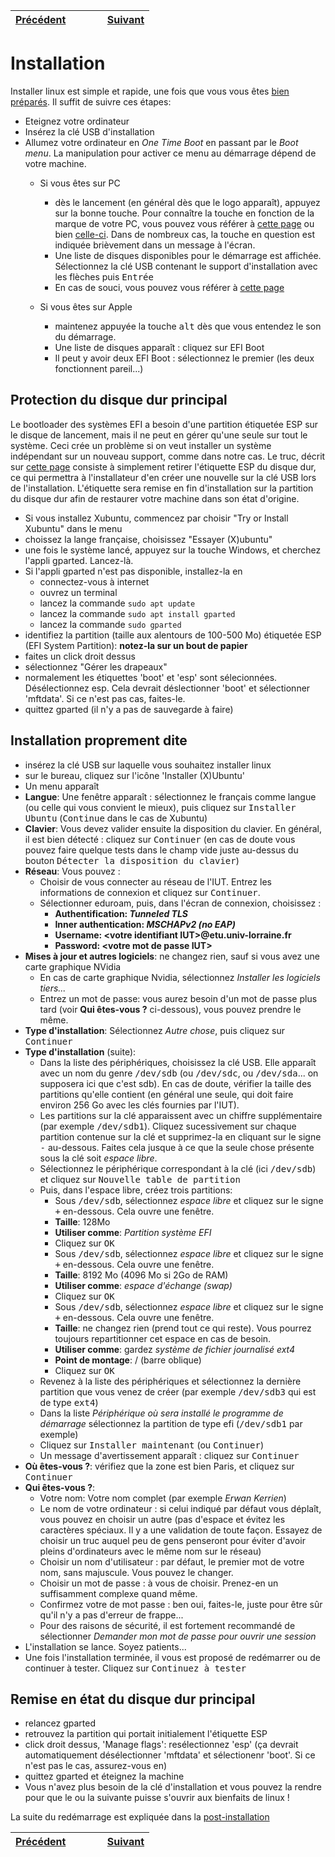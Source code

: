 | [Précédent](Preparatifs.md) | &nbsp;&nbsp;&nbsp;&nbsp;&nbsp;&nbsp;&nbsp;&nbsp; | [Suivant](PostInstallation.md) |
 | :---   | :---: |    ---: |

# Installation

Installer linux est simple et rapide, une fois que vous vous êtes [bien préparés](Preparatifs.md). Il suffit de suivre ces étapes:
- Eteignez votre ordinateur
- Insérez la clé USB d'installation
- Allumez votre ordinateur en *One Time Boot* en passant par le *Boot menu*. La manipulation pour activer ce menu au démarrage dépend de votre machine.
  - Si vous êtes sur PC
    - dès le lancement (en général dès que le logo apparaît), appuyez sur la bonne touche. Pour connaître la touche en fonction de la marque de votre PC, vous pouvez vous référer à [cette page](https://www.disk-image.com/faq-bootmenu.htm) ou bien [celle-ci](https://techofide.com/blogs/boot-menu-option-keys-for-all-computers-and-laptops-updated-list-2021-techofide/). Dans de nombreux cas, la touche en question est indiquée brièvement dans un message à l'écran.
    - Une liste de disques disponibles pour le démarrage est affichée. Sélectionnez la clé USB contenant le support d'installation avec les flèches puis <tt>Entrée</tt>
    - En cas de souci, vous pouvez vous référer à [cette page](AlternateBootMenu.md)
  
  - Si vous êtes sur Apple
    - maintenez appuyée la touche <tt>alt</tt> dès que vous entendez le son du démarrage.
    - Une liste de disques apparaît : cliquez sur EFI Boot
    - Il peut y avoir deux EFI Boot : sélectionnez le premier (les deux fonctionnent pareil...)
    
## Protection du disque dur principal
 Le bootloader des systèmes EFI a besoin d'une partition étiquetée ESP sur le disque de lancement, mais il ne peut en gérer qu'une seule sur tout le système.
Ceci crée un problème si on veut installer un système indépendant sur un nouveau support, comme dans notre cas. Le truc, décrit sur [cette page](https://itsfoss.com/intsall-ubuntu-on-usb/)
consiste à simplement retirer l'étiquette ESP du disque dur, ce qui permettra à l'installateur d'en créer une nouvelle sur la clé USB lors de l'installation.
L'étiquette sera remise en fin d'installation sur la partition du disque dur afin de restaurer votre machine dans son état d'origine.

- Si vous installez Xubuntu, commencez par choisir "Try or Install Xubuntu" dans le menu
- choissez la lange française, choisissez "Essayer (X)ubuntu"
- une fois le système lancé, appuyez sur la touche Windows, et cherchez l'appli gparted. Lancez-là.
- Si l'appli gparted n'est pas disponible, installez-la en
  - connectez-vous à internet
  - ouvrez un terminal
  - lancez la commande <code>sudo apt update</code>
  - lancez la commande <code>sudo apt install gparted</code>
  - lancez la commande <code>sudo gparted</code>
- identifiez la partition (taille aux alentours de 100-500 Mo) étiquetée ESP (EFI System Partition): **notez-la sur un bout de papier**
- faites un click droit dessus
- sélectionnez "Gérer les drapeaux"
- normalement les étiquettes 'boot' et 'esp' sont sélecionnées. Désélectionnez esp. Cela devrait déslectionner 'boot' et sélectionner 'mftdata'. Si ce n'est pas cas, faites-le.
- quittez gparted (il n'y a pas de sauvegarde à faire)

 ## Installation proprement dite
- insérez la clé USB sur laquelle vous souhaitez installer linux
- sur le bureau, cliquez sur l'icône 'Installer (X)Ubuntu'
- Un menu apparaît
- **Langue**: Une fenêtre apparaît : sélectionnez le français comme langue (ou celle qui vous convient le mieux), puis cliquez sur <tt>Installer Ubuntu</tt> (<tt>Continue</tt> dans le cas de Xubuntu)
- **Clavier**: Vous devez valider ensuite la disposition du clavier. En général, il est bien détecté : cliquez sur <tt>Continuer</tt> (en cas de doute vous pouvez faire quelque tests dans le champ vide juste au-dessus du bouton <tt>Détecter la disposition du clavier</tt>)
- **Réseau**: 
  Vous pouvez :
    - Choisir de vous connecter au réseau de l'IUT. Entrez les informations de connexion et cliquez sur <tt>Continuer</tt>.
    - Sélectionner eduroam, puis, dans l'écran de connexion, choisissez :
      - **Authentification: *Tunneled TLS***
      - **Inner authentication: *MSCHAPv2 (no EAP)***
      - **Username: \<votre identifiant IUT\>@etu.univ-lorraine.fr**
      - **Password: \<votre mot de passe IUT\>**
- **Mises à jour et autres logiciels**: ne changez rien, sauf si vous avez une carte graphique NVidia
  - En cas de carte graphique Nvidia, sélectionnez *Installer les logiciels tiers...*
  - Entrez un mot de passe: vous aurez besoin d'un mot de passe plus tard (voir **Qui êtes-vous ?** ci-dessous), vous pouvez prendre le même.
- **Type d'installation**: Sélectionnez *Autre chose*, puis cliquez sur <tt>Continuer</tt>
- **Type d'installation** (suite): 
  - Dans la liste des périphériques, choisissez la clé USB. Elle apparaît avec un nom du genre <tt>/dev/sdb</tt> (ou <tt>/dev/sdc</tt>, ou <tt>/dev/sda</tt>... on supposera ici que c'est sdb). En cas de doute, vérifier la taille des partitions qu'elle contient (en général une seule, qui doit faire environ 256 Go avec les clés fournies par l'IUT).
  - Les partitions sur la clé apparaissent avec un chiffre supplémentaire (par exemple <tt>/dev/sdb1</tt>). Cliquez sucessivement sur chaque partition contenue sur la clé et supprimez-la en cliquant sur le signe <tt>-</tt> au-dessous. Faites cela jusque à ce que la seule chose présente sous la clé soit *espace libre*.
  - Sélectionnez le périphérique correspondant à la clé (ici <tt>/dev/sdb</tt>) et cliquez sur <tt>Nouvelle table de partition</tt>
  - Puis, dans l'espace libre, créez trois partitions:
    - Sous <tt>/dev/sdb</tt>, sélectionnez *espace libre* et cliquez sur le signe <tt>+</tt> en-dessous. Cela ouvre une fenêtre.
    - **Taille**: 128Mo
    - **Utiliser comme**: *Partition système EFI*
    - Cliquez sur <tt>OK</tt>
    - Sous <tt>/dev/sdb</tt>, sélectionnez *espace libre* et cliquez sur le signe <tt>+</tt> en-dessous. Cela ouvre une fenêtre.
    - **Taille**: 8192 Mo (4096 Mo si 2Go de RAM)
    - **Utiliser comme**: *espace d'échange (swap)*
    - Cliquez sur <tt>OK</tt>
    - Sous <tt>/dev/sdb</tt>, sélectionnez *espace libre* et cliquez sur le signe <tt>+</tt> en-dessous. Cela ouvre une fenêtre.
    - **Taille**: ne changez rien (prend tout ce qui reste). Vous pourrez toujours repartitionner cet espace en cas de besoin.
    - **Utiliser comme**: gardez *système de fichier journalisé ext4*
    - **Point de montage**: / (barre oblique)
    - Cliquez sur <tt>OK</tt>
  - Revenez à la liste des périphériques et sélectionnez la dernière partition que vous venez de créer (par exemple <tt>/dev/sdb3</tt> qui est de type <tt>ext4</tt>)
  - Dans la liste *Périphérique où sera installé le programme de démarrage* sélectionnez la partition de type efi (<tt>/dev/sdb1</tt> par exemple)
  - Cliquez sur <tt>Installer maintenant</tt> (ou <tt>Continuer</tt>)
  - Un message d'avertissement apparaît : cliquez sur <tt>Continuer</tt>
- **Où êtes-vous ?**: vérifiez que la zone est bien Paris, et cliquez sur <tt>Continuer</tt>
- **Qui êtes-vous ?**: 
  - Votre nom: Votre nom complet (par exemple *Erwan Kerrien*)
  - Le nom de votre ordinateur : si celui indiqué par défaut vous déplaît, vous pouvez en choisir un autre (pas d'espace et évitez les caractères spéciaux. Il y a une validation de toute façon. Essayez de choisir un truc auquel peu de gens penseront pour éviter d'avoir pleins d'ordinateurs avec le même nom sur le réseau)
  - Choisir un nom d'utilisateur : par défaut, le premier mot de votre nom, sans majuscule. Vous pouvez le changer.
  - Choisir un mot de passe : à vous de choisir. Prenez-en un suffisamment complexe quand même.
  - Confirmez votre de mot passe : ben oui, faites-le, juste pour être sûr qu'il n'y a pas d'erreur de frappe...
  - Pour des raisons de sécurité, il est fortement recommandé de sélectionner *Demander mon mot de passe pour ouvrir une session*
- L'installation se lance. Soyez patients...
- Une fois l'installation terminée, il vous est proposé de redémarrer ou de continuer à tester. Cliquez sur <tt>Continuez à tester</tt>

## Remise en état du disque dur principal
- relancez gparted
- retrouvez la partition qui portait initialement l'étiquette ESP
- click droit dessus, 'Manage flags': resélectionnez 'esp' (ça devrait automatiquement désélectionner 'mftdata' et sélectionenr 'boot'. Si ce n'est pas le cas, assurez-vous en)
- quittez gparted et éteignez la machine
- Vous n'avez plus besoin de la clé d'installation et vous pouvez la rendre pour que le ou la suivante puisse s'ouvrir aux bienfaits de linux !


La suite du redémarrage est expliquée dans la [post-installation](PostInstallation.md)


| [Précédent](Preparatifs.md) | &nbsp;&nbsp;&nbsp;&nbsp;&nbsp;&nbsp;&nbsp;&nbsp; | [Suivant](PostInstallation.md) |
 | :---   | :---: |    ---: |
